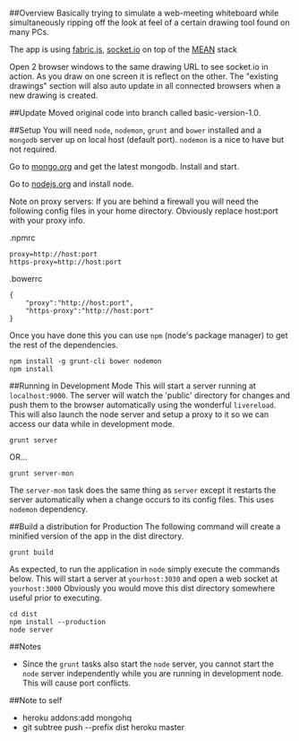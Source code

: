 ##Overview
Basically trying to simulate a web-meeting whiteboard while simultaneously ripping off the look at feel of a certain drawing tool found on many PCs.

The app is using [fabric.js](http://fabricjs.com/), [socket.io](http://socket.io/) on top of the [MEAN](http://www.mean.io/) stack

Open 2 browser windows to the same drawing URL to see socket.io in action. As you draw on one
screen it is reflect on the other. The "existing drawings" section will also auto update in all
connected browsers when a new drawing is created.

##Update
Moved original code into branch called basic-version-1.0.

##Setup
You will need ```node```, ```nodemon```, ```grunt``` and ```bower``` installed and a ```mongodb``` server up on local host (default port). ```nodemon``` is a nice to have but not required.

Go to [mongo.org](http://www.mongodb.org/) and get the latest mongodb. Install and start.

Go to [nodejs.org](http://nodejs.org/) and install node.

Note on proxy servers: If you are behind a firewall you will need the following config files in your home directory. Obviously replace host:port with your proxy info.

.npmrc

    proxy=http://host:port
    https-proxy=http://host:port

.bowerrc

    {
        "proxy":"http://host:port",
        "https-proxy":"http://host:port"
    }

Once you have done this you can use ```npm``` (node's package manager) to get the rest of the dependencies.

    npm install -g grunt-cli bower nodemon
    npm install

##Running in Development Mode
This will start a server running at ```localhost:9000```. The server will watch the 'public' directory for changes and push them to the browser automatically using the wonderful ```livereload```.
This will also launch the node server and setup a proxy to it so we can access our data while in development mode.

    grunt server

OR...

    grunt server-mon

The ```server-mon``` task does the same thing as ```server``` except it restarts the server automatically when a change occurs to its config files. This uses ```nodemon``` dependency.

##Build a distribution for Production
The following command will create a minified version of the app in the dist directory.

    grunt build

As expected, to run the application in ```node``` simply execute the commands below. This will start a server at ```yourhost:3030``` and open a web socket at ```yourhost:3000```
Obviously you would move this dist directory somewhere useful prior to executing.

    cd dist
    npm install --production
    node server

##Notes
* Since the ```grunt``` tasks also start the ```node``` server, you cannot start the ```node``` server independently while you are running in development node. This will cause port conflicts.

##Note to self
* heroku addons:add mongohq
* git subtree push --prefix dist heroku master
